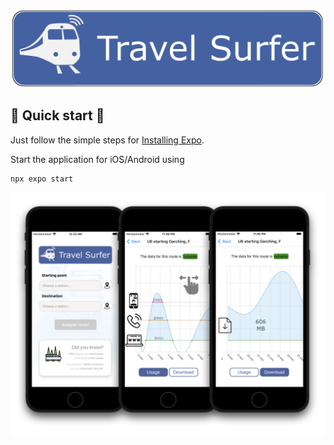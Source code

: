 ![Travel Surfer - Online on rails](https://raw.githubusercontent.com/AaronTacke/travel-surfer/main/assets/header.png)

## :star2: Quick start :star2:

Just follow the simple steps for [Installing Expo](https://docs.expo.dev/get-started/installation/).

Start the application for iOS/Android using
```
npx expo start
```

![App Overview](https://github.com/AaronTacke/travel-surfer/raw/main/travel-surfer-overview.png)


